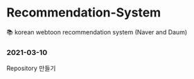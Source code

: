 # Recommendation-System
:books: korean webtoon recommendation system 
(Naver and Daum) 

### 2021-03-10
Repository 만들기
